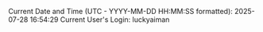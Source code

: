 Current Date and Time (UTC - YYYY-MM-DD HH:MM:SS formatted): 2025-07-28 16:54:29
Current User's Login: luckyaiman

